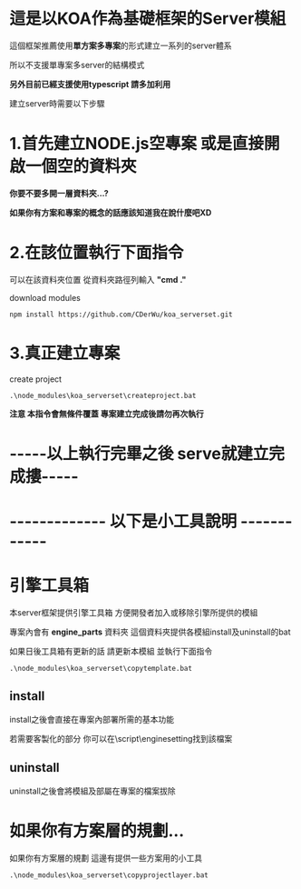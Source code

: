 #

# 這是以KOA作為基礎框架的Server模組
這個框架推薦使用**單方案多專案**的形式建立一系列的server體系

所以不支援單專案多server的結構模式

**另外目前已經支援使用typescript 請多加利用**

建立server時需要以下步驟

# 1.首先建立NODE.js空專案 或是直接開啟一個空的資料夾
**你要不要多開一層資料夾...?**

**如果你有方案和專案的概念的話應該知道我在說什麼吧XD**

# 2.在該位置執行下面指令
可以在該資料夾位置 從資料夾路徑列輸入 **"cmd ."**

download modules
```
npm install https://github.com/CDerWu/koa_serverset.git
```

# 3.真正建立專案
create project
```
.\node_modules\koa_serverset\createproject.bat
```
**注意 本指令會無條件覆蓋 專案建立完成後請勿再次執行**

# -----以上執行完畢之後 serve就建立完成摟-----



# ------------- 以下是小工具說明 ------------

# 引擎工具箱
本server框架提供引擎工具箱 方便開發者加入或移除引擎所提供的模組

專案內會有 **engine_parts** 資料夾 這個資料夾提供各模組install及uninstall的bat

如果日後工具箱有更新的話 請更新本模組 並執行下面指令
```
.\node_modules\koa_serverset\copytemplate.bat
```

## install
install之後會直接在專案內部署所需的基本功能

若需要客製化的部分 你可以在\script\enginesetting找到該檔案

## uninstall
uninstall之後會將模組及部屬在專案的檔案拔除

# 如果你有方案層的規劃...
如果你有方案層的規劃 這邊有提供一些方案用的小工具
```
.\node_modules\koa_serverset\copyprojectlayer.bat
```